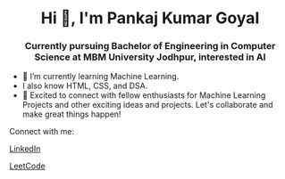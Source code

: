 <h1 align="center">Hi 👋, I'm Pankaj Kumar Goyal</h1>
<h3 align="center">Currently pursuing Bachelor of Engineering in Computer Science at MBM University Jodhpur, interested in AI</h3>


- 🌱 I’m currently learning Machine Learning.
- I also know HTML, CSS, and DSA. 
- 👯 Excited to connect with fellow enthusiasts for Machine Learning Projects and other exciting ideas and projects. Let's collaborate and make great things happen!


Connect with me:

[LinkedIn](https://www.linkedin.com/in/Pankaj4152)

[LeetCode](https://leetcode.com/u/Pankaj4152/)
<!--
**Pankaj4152/Pankaj4152** is a ✨ _special_ ✨ repository because its `README.md` (this file) appears on your GitHub profile.

Here are some ideas to get you started:

- 🔭 I’m currently working on ...
- 🤔 I’m looking for help with ...
- 💬 Ask me about ...
- 📫 How to reach me: ...
- 😄 Pronouns: ...
- ⚡ Fun fact: ...
-->
